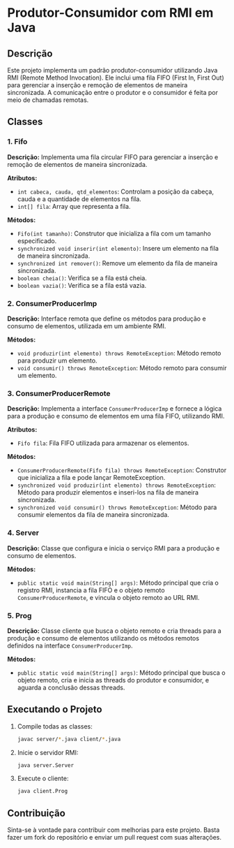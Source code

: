 # Produtor-Consumidor com RMI em Java

## Descrição

Este projeto implementa um padrão produtor-consumidor utilizando Java RMI (Remote Method Invocation). Ele inclui uma fila FIFO (First In, First Out) para gerenciar a inserção e remoção de elementos de maneira sincronizada. A comunicação entre o produtor e o consumidor é feita por meio de chamadas remotas.

## Classes

### 1. Fifo

**Descrição:**
Implementa uma fila circular FIFO para gerenciar a inserção e remoção de elementos de maneira sincronizada.

**Atributos:**
- `int cabeca, cauda, qtd_elementos`: Controlam a posição da cabeça, cauda e a quantidade de elementos na fila.
- `int[] fila`: Array que representa a fila.

**Métodos:**
- `Fifo(int tamanho)`: Construtor que inicializa a fila com um tamanho especificado.
- `synchronized void inserir(int elemento)`: Insere um elemento na fila de maneira sincronizada.
- `synchronized int remover()`: Remove um elemento da fila de maneira sincronizada.
- `boolean cheia()`: Verifica se a fila está cheia.
- `boolean vazia()`: Verifica se a fila está vazia.

### 2. ConsumerProducerImp

**Descrição:**
Interface remota que define os métodos para produção e consumo de elementos, utilizada em um ambiente RMI.

**Métodos:**
- `void produzir(int elemento) throws RemoteException`: Método remoto para produzir um elemento.
- `void consumir() throws RemoteException`: Método remoto para consumir um elemento.

### 3. ConsumerProducerRemote

**Descrição:**
Implementa a interface `ConsumerProducerImp` e fornece a lógica para a produção e consumo de elementos em uma fila FIFO, utilizando RMI.

**Atributos:**
- `Fifo fila`: Fila FIFO utilizada para armazenar os elementos.

**Métodos:**
- `ConsumerProducerRemote(Fifo fila) throws RemoteException`: Construtor que inicializa a fila e pode lançar RemoteException.
- `synchronized void produzir(int elemento) throws RemoteException`: Método para produzir elementos e inseri-los na fila de maneira sincronizada.
- `synchronized void consumir() throws RemoteException`: Método para consumir elementos da fila de maneira sincronizada.

### 4. Server

**Descrição:**
Classe que configura e inicia o serviço RMI para a produção e consumo de elementos.

**Métodos:**
- `public static void main(String[] args)`: Método principal que cria o registro RMI, instancia a fila FIFO e o objeto remoto `ConsumerProducerRemote`, e vincula o objeto remoto ao URL RMI.

### 5. Prog

**Descrição:**
Classe cliente que busca o objeto remoto e cria threads para a produção e consumo de elementos utilizando os métodos remotos definidos na interface `ConsumerProducerImp`.

**Métodos:**
- `public static void main(String[] args)`: Método principal que busca o objeto remoto, cria e inicia as threads do produtor e consumidor, e aguarda a conclusão dessas threads.

## Executando o Projeto

1. Compile todas as classes:

    ```sh
    javac server/*.java client/*.java
    ```

2. Inicie o servidor RMI:

    ```sh
    java server.Server
    ```

3. Execute o cliente:

    ```sh
    java client.Prog
    ```

## Contribuição

Sinta-se à vontade para contribuir com melhorias para este projeto. Basta fazer um fork do repositório e enviar um pull request com suas alterações.
